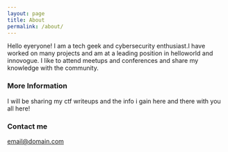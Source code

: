 ```yaml
---
layout: page
title: About
permalink: /about/
---
```


Hello eyeryone!
I am a tech geek and cybersecurity enthusiast.I have worked on many projects and am at a leading position in helloworld and innovogue.
I like to attend meetups and conferences and share my knowledge with the community.
### More Information

I will be sharing my ctf writeups and the info i gain here and there with you all here!


### Contact me

[email@domain.com](mailto:email@domain.com)

